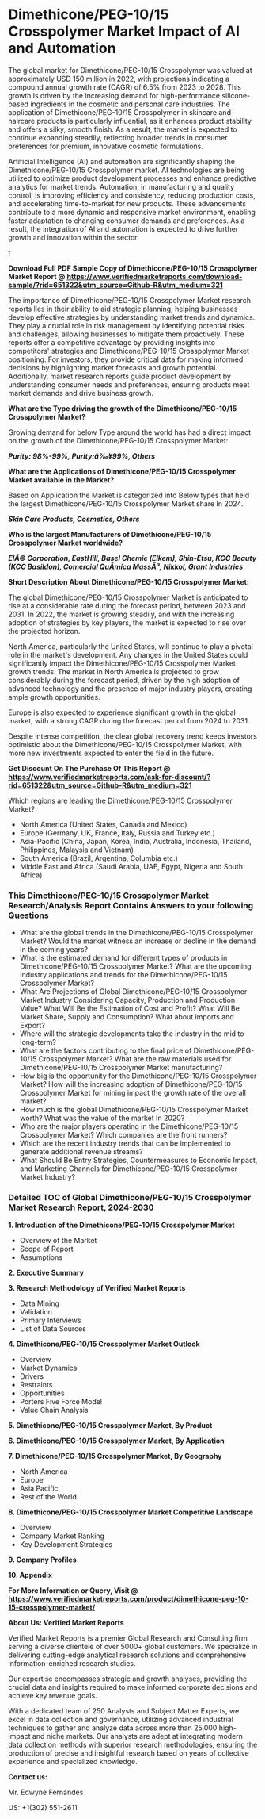 <meta name="title" content="Global Dimethicone/PEG-10/15 Crosspolymer Market Impact of AI and Automation"><meta name="description" content="The global market for Dimethicone/PEG-10/15 Crosspolymer was valued at approximately USD 150 million in 2022, with projections indicating a compound annual growth rate"><meta name="title" content="Dimethicone/PEG-10/15 Crosspolymer Market Size, Share, Scope, Trends, Growth, Opportunities, Analysis, Forecast"><h1>Dimethicone/PEG-10/15 Crosspolymer Market Impact of AI and Automation</h1><p>The global market for Dimethicone/PEG-10/15 Crosspolymer was valued at approximately USD 150 million in 2022, with projections indicating a compound annual growth rate (CAGR) of 6.5% from 2023 to 2028. This growth is driven by the increasing demand for high-performance silicone-based ingredients in the cosmetic and personal care industries. The application of Dimethicone/PEG-10/15 Crosspolymer in skincare and haircare products is particularly influential, as it enhances product stability and offers a silky, smooth finish. As a result, the market is expected to continue expanding steadily, reflecting broader trends in consumer preferences for premium, innovative cosmetic formulations.</p><p>Artificial Intelligence (AI) and automation are significantly shaping the Dimethicone/PEG-10/15 Crosspolymer market. AI technologies are being utilized to optimize product development processes and enhance predictive analytics for market trends. Automation, in manufacturing and quality control, is improving efficiency and consistency, reducing production costs, and accelerating time-to-market for new products. These advancements contribute to a more dynamic and responsive market environment, enabling faster adaptation to changing consumer demands and preferences. As a result, the integration of AI and automation is expected to drive further growth and innovation within the sector.</p>t</p><p id="" class=""><strong>Download Full PDF Sample Copy of Dimethicone/PEG-10/15 Crosspolymer Market Report @ <a href="https://www.verifiedmarketreports.com/download-sample/?rid=651322&utm_source=Github-R&utm_medium=321" target="_blank">https://www.verifiedmarketreports.com/download-sample/?rid=651322&utm_source=Github-R&utm_medium=321</a></strong></p><p>The importance of&nbsp;Dimethicone/PEG-10/15 Crosspolymer Market research reports lies in their ability to aid strategic planning, helping businesses develop effective strategies by understanding market trends and dynamics. They play a crucial role in risk management by identifying potential risks and challenges, allowing businesses to mitigate them proactively. These reports offer a competitive advantage by providing insights into competitors' strategies and Dimethicone/PEG-10/15 Crosspolymer Market positioning. For investors, they provide critical data for making informed decisions by highlighting market forecasts and growth potential. Additionally, market research reports guide product development by understanding consumer needs and preferences, ensuring products meet market demands and drive business growth.</p><p><strong>What are the&nbsp;Type driving the growth of the Dimethicone/PEG-10/15 Crosspolymer Market?</strong></p><p id="" class="">Growing demand for below Type around the world has had a direct impact on the growth of the Dimethicone/PEG-10/15 Crosspolymer Market:</p><em><strong>Purity: 98%-99%, Purity:â‰¥99%, Others</strong></em></p><strong>What are the&nbsp;Applications&nbsp;of Dimethicone/PEG-10/15 Crosspolymer Market available in the Market?</strong></p><p id="" class="">Based on Application the Market is categorized into Below types that held the largest Dimethicone/PEG-10/15 Crosspolymer Market share In 2024.</p><em><strong>Skin Care Products, Cosmetics, Others</strong></em></p><strong>Who is the largest Manufacturers of Dimethicone/PEG-10/15 Crosspolymer Market worldwide?</strong></p><p><em><strong>ElÃ© Corporation, EastHill, Basel Chemie (Elkem), Shin-Etsu, KCC Beauty (KCC Basildon), Comercial QuÃ­mica MassÃ³, Nikkol, Grant Industries</strong></em></p><p id="" class=""><strong>Short Description About Dimethicone/PEG-10/15 Crosspolymer Market:</strong></p><p>The global Dimethicone/PEG-10/15 Crosspolymer Market is anticipated to rise at a considerable rate during the forecast period, between 2023 and 2031. In 2022, the market is growing steadily, and with the increasing adoption of strategies by key players, the market is expected to rise over the projected horizon.</p><p>North America, particularly the United States, will continue to play a pivotal role in the market's development. Any changes in the United States could significantly impact the Dimethicone/PEG-10/15 Crosspolymer Market growth trends. The market in North America is projected to grow considerably during the forecast period, driven by the high adoption of advanced technology and the presence of major industry players, creating ample growth opportunities.</p><p>Europe is also expected to experience significant growth in the global market, with a strong CAGR during the forecast period from 2024 to 2031.</p><p>Despite intense competition, the clear global recovery trend keeps investors optimistic about the Dimethicone/PEG-10/15 Crosspolymer Market, with more new investments expected to enter the field in the future.</p><p id="" class=""><strong>Get Discount On The Purchase Of This Report @ <a href="https://www.verifiedmarketreports.com/ask-for-discount/?rid=651322&utm_source=Github-R&utm_medium=321" target="_blank">https://www.verifiedmarketreports.com/ask-for-discount/?rid=651322&utm_source=Github-R&utm_medium=321</a></strong></p>Which regions are leading the Dimethicone/PEG-10/15 Crosspolymer Market?</p><ul><li>North America (United States, Canada and Mexico)</li><li>Europe (Germany, UK, France, Italy, Russia and Turkey etc.)</li><li>Asia-Pacific (China, Japan, Korea, India, Australia, Indonesia, Thailand, Philippines, Malaysia and Vietnam)</li><li>South America (Brazil, Argentina, Columbia etc.)</li><li>Middle East and Africa (Saudi Arabia, UAE, Egypt, Nigeria and South Africa)</li></ul><h3 id="" class="">This Dimethicone/PEG-10/15 Crosspolymer Market Research/Analysis Report Contains Answers to your following Questions</h3><ul><li>What are the global trends in the Dimethicone/PEG-10/15 Crosspolymer Market? Would the market witness an increase or decline in the demand in the coming years?</li><li>What is the estimated demand for different types of products in Dimethicone/PEG-10/15 Crosspolymer Market? What are the upcoming industry applications and trends for the Dimethicone/PEG-10/15 Crosspolymer Market?</li><li>What Are Projections of Global Dimethicone/PEG-10/15 Crosspolymer Market Industry Considering Capacity, Production and Production Value? What Will Be the Estimation of Cost and Profit? What Will Be Market Share, Supply and Consumption? What about imports and Export?</li><li>Where will the strategic developments take the industry in the mid to long-term?</li><li>What are the factors contributing to the final price of Dimethicone/PEG-10/15 Crosspolymer Market? What are the raw materials used for Dimethicone/PEG-10/15 Crosspolymer Market manufacturing?</li><li>How big is the opportunity for the Dimethicone/PEG-10/15 Crosspolymer Market? How will the increasing adoption of Dimethicone/PEG-10/15 Crosspolymer Market for mining impact the growth rate of the overall market?</li><li>How much is the global Dimethicone/PEG-10/15 Crosspolymer Market worth? What was the value of the market In 2020?</li><li>Who are the major players operating in the Dimethicone/PEG-10/15 Crosspolymer Market? Which companies are the front runners?</li><li>Which are the recent industry trends that can be implemented to generate additional revenue streams?</li><li>What Should Be Entry Strategies, Countermeasures to Economic Impact, and Marketing Channels for Dimethicone/PEG-10/15 Crosspolymer Market Industry?</li></ul><h3 id="" class="">Detailed TOC of Global Dimethicone/PEG-10/15 Crosspolymer Market Research Report, 2024-2030</h3><p id="" class=""><strong>1. Introduction of the Dimethicone/PEG-10/15 Crosspolymer Market</strong></p><ul><li>Overview of the Market</li><li>Scope of Report</li><li>Assumptions</li></ul><p id="" class=""><strong>2. Executive Summary</strong></p><p id="" class=""><strong>3. Research Methodology of Verified Market Reports</strong></p><ul><li>Data Mining</li><li>Validation</li><li>Primary Interviews</li><li>List of Data Sources</li></ul><p id="" class=""><strong>4. Dimethicone/PEG-10/15 Crosspolymer Market Outlook</strong></p><ul><li>Overview</li><li>Market Dynamics</li><li>Drivers</li><li>Restraints</li><li>Opportunities</li><li>Porters Five Force Model</li><li>Value Chain Analysis</li></ul><p id="" class=""><strong>5. Dimethicone/PEG-10/15 Crosspolymer Market, By Product</strong></p><p id="" class=""><strong>6. Dimethicone/PEG-10/15 Crosspolymer Market, By Application</strong></p><p id="" class=""><strong>7. Dimethicone/PEG-10/15 Crosspolymer Market, By Geography</strong></p><ul><li>North America</li><li>Europe</li><li>Asia Pacific</li><li>Rest of the World</li></ul><p id="" class=""><strong>8. Dimethicone/PEG-10/15 Crosspolymer Market Competitive Landscape</strong></p><ul><li>Overview</li><li>Company Market Ranking</li><li>Key Development Strategies</li></ul><p id="" class=""><strong>9. Company Profiles</strong></p><p id="" class=""><strong>10. Appendix</strong></p><p id="" class=""><strong>For More Information or Query, Visit @ <a href="https://www.verifiedmarketreports.com/product/dimethicone-peg-10-15-crosspolymer-market/" target="_blank">https://www.verifiedmarketreports.com/product/dimethicone-peg-10-15-crosspolymer-market/</a></strong></p><p id="" class=""><strong>About Us: Verified Market Reports</strong></p><p id="" class="">Verified Market Reports is a premier Global Research and Consulting firm serving a diverse clientele of over 5000+ global customers. We specialize in delivering cutting-edge analytical research solutions and comprehensive information-enriched research studies.</p><p id="" class="">Our expertise encompasses strategic and growth analyses, providing the crucial data and insights required to make informed corporate decisions and achieve key revenue goals.</p><p id="" class="">With a dedicated team of 250 Analysts and Subject Matter Experts, we excel in data collection and governance, utilizing advanced industrial techniques to gather and analyze data across more than 25,000 high-impact and niche markets. Our analysts are adept at integrating modern data collection methods with superior research methodologies, ensuring the production of precise and insightful research based on years of collective experience and specialized knowledge.</p><p id="" class=""><strong>Contact us:</strong></p><p id="" class="">Mr. Edwyne Fernandes</p><p id="" class="">US: +1(302) 551-2611</p>
